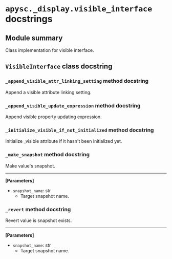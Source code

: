 # `apysc._display.visible_interface` docstrings

## Module summary

Class implementation for visible interface.

## `VisibleInterface` class docstring

### `_append_visible_attr_linking_setting` method docstring

Append a visible attribute linking setting.

### `_append_visible_update_expression` method docstring

Append visible property updating expression.

### `_initialize_visible_if_not_initialized` method docstring

Initialize _visible attribute if it hasn't been initialized yet.

### `_make_snapshot` method docstring

Make value's snapshot.<hr>

**[Parameters]**

- `snapshot_name`: str
  - Target snapshot name.

### `_revert` method docstring

Revert value is snapshot exists.<hr>

**[Parameters]**

- `snapshot_name`: str
  - Target snapshot name.